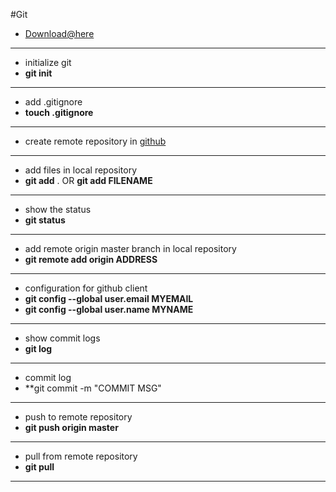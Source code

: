 #Git

-	[Download@here](https://git-scm.com/download/win)

---

-	initialize git
-	**git init**

---

-	add .gitignore
-	**touch .gitignore**

---

-	create remote repository in [github](github.com/)

---

-	add files in local repository
-	**git add** . OR **git add FILENAME**

---

-	show the status
-	**git status**

---

-	add remote origin master branch in local repository
-	**git remote add origin ADDRESS**

---

-	configuration for github client
-	**git config --global user.email MYEMAIL**
-	**git config --global user.name MYNAME**

---

-	show commit logs
-	**git log**

---

-	commit log
-	\**git commit -m "COMMIT MSG"

---

-	push to remote repository
-	**git push origin master**

---

-	pull from remote repository
-	**git pull**

---
